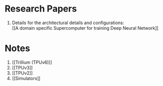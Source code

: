 # Research Papers

1. Details for the architectural details and configurations:  
		[[A domain specific Supercomputer for training Deep Neural Network]]  

# Notes

1. [[Trillium (TPUv6)]]  
2. [[TPUv3]]
3. [[TPUv2]]
4. [[Simulators]]
